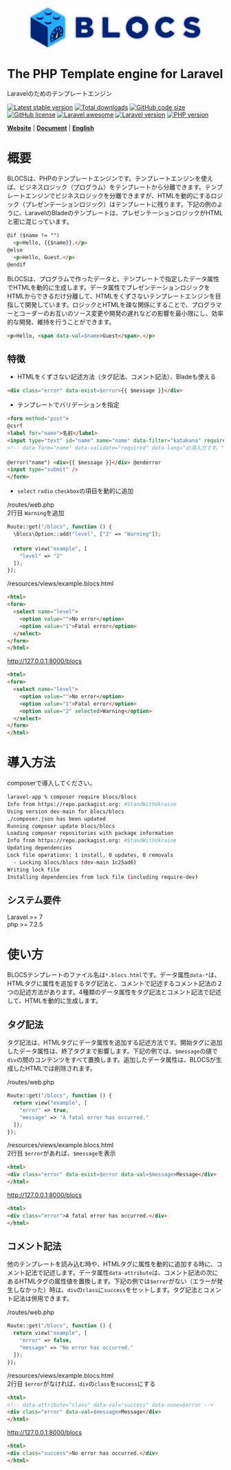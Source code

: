 <div align="center"><img src="logo.svg" width="400" /></div>

# The PHP Template engine for Laravel
Laravelのためのテンプレートエンジン

[![Latest stable version](https://img.shields.io/packagist/v/blocs/blocs)](https://packagist.org/packages/blocs/blocs)
[![Total downloads](https://img.shields.io/packagist/dt/blocs/blocs)](https://packagist.org/packages/blocs/blocs)
[![GitHub code size](https://img.shields.io/github/languages/code-size/blocs/blocs)](https://github.com/blocs/blocs)
[![GitHub license](https://img.shields.io/github/license/blocs/blocs)](https://github.com/blocs/blocs)
[![Laravel awesome](https://img.shields.io/badge/Awesome-Laravel-green)](https://github.com/blocs/blocs)
[![Laravel version](https://img.shields.io/badge/laravel-%3E%3D7-green)](https://github.com/blocs/blocs)
[![PHP version](https://img.shields.io/badge/php-%3E%3D7.2.5-blue)](https://github.com/blocs/blocs)

[**Website**](https://blocs.jp/)
| [**Document**](https://blocs.jp/reference/)
| [**English**](https://blocs.jp/en/readme.html)

# 概要
BLOCSは、PHPのテンプレートエンジンです。テンプレートエンジンを使えば、ビジネスロジック（プログラム）をテンプレートから分離できます。テンプレートエンジンでビジネスロジックを分離できますが、HTMLを動的にするロジック（プレゼンテーションロジック）はテンプレートに残ります。下記の例のように、LaravelのBladeのテンプレートは、プレゼンテーションロジックがHTMLと密に混じっています。

```html
@if ($name != "")
  <p>Hello, {{$name}}.</p>
@else
  <p>Hello, Guest.</p>
@endif
```

BLOCSは、プログラムで作ったデータと、テンプレートで指定したデータ属性でHTMLを動的に生成します。データ属性でプレゼンテーションロジックをHTMLからできるだけ分離して、HTMLをくずさないテンプレートエンジンを目指して開発しています。ロジックとHTMLを疎な関係にすることで、プログラマーとコーダーのお互いのソース変更や開発の遅れなどの影響を最小限にし、効率的な開発、維持を行うことができます。

```html
<p>Hello, <span data-val=$name>Guest</span>.</p>
```

## 特徴
- HTMLをくずさない記述方法（タグ記法、コメント記法）、Bladeも使える

```html
<div class="error" data-exist=$error>{{ $message }}</div>
```

- テンプレートでバリデーションを指定

```html
<form method="post">
@csrf
<label for="name">名前</label>
<input type="text" id="name" name="name" data-filter="katakana" required />
<!-- data-form="name" data-validate="required" data-lang="必須入力です。" -->

@error("name") <div>{{ $message }}</div> @enderror
<input type="submit" />
</form>
```

- `select` `radio` `checkbox`の項目を動的に追加

/routes/web.php  
2行目 `Warning`を追加
```php
Route::get("/blocs", function () {
  \Blocs\Option::add("level", ["2" => "Warning"]);

  return view("example", [
    "level" => "2"
  ]);
});
```

/resources/views/example.blocs.html
```html
<html>
<form>
  <select name="level">
    <option value="">No error</option>
    <option value="1">Fatal error</option>
  </select>
</form>
</html>
```

http://127.0.0.1:8000/blocs
```html
<html>
<form>
  <select name="level">
    <option value="">No error</option>
    <option value="1">Fatal error</option>
    <option value="2" selected>Warning</option>
  </select>
</form>
</html>
```

# 導入方法
composerで導入してください。

```sh
laravel-app % composer require blocs/blocs    
Info from https://repo.packagist.org: #StandWithUkraine
Using version dev-main for blocs/blocs
./composer.json has been updated
Running composer update blocs/blocs
Loading composer repositories with package information
Info from https://repo.packagist.org: #StandWithUkraine
Updating dependencies
Lock file operations: 1 install, 0 updates, 0 removals
  - Locking blocs/blocs (dev-main 1c25ad6)
Writing lock file
Installing dependencies from lock file (including require-dev)
```

## システム要件
Laravel >= 7  
php >= 7.2.5

# 使い方
BLOCSテンプレートのファイル名は`*.blocs.html`です。データ属性`data-*`は、HTMLタグに属性を追加するタグ記法と、コメントで記述するコメント記法の２つの記述方法があります。4種類のデータ属性をタグ記法とコメント記法で記述して、HTMLを動的に生成します。

## タグ記法
タグ記法は、HTMLタグにデータ属性を追加する記述方法です。開始タグに追加したデータ属性は、終了タグまで影響します。下記の例では、`$message`の値で`div`の間のコンテンツをすべて置換します。追加したデータ属性は、BLOCSが生成したHTMLでは削除されます。

/routes/web.php
```php
Route::get("/blocs", function () {
  return view("example", [
    "error" => true,
    "message" => "A fatal error has occurred."
  ]);
});
```

/resources/views/example.blocs.html  
2行目 `$error`があれば、`$message`を表示
```html
<html>
<div class="error" data-exist=$error data-val=$message>Message</div>
</html>
```

http://127.0.0.1:8000/blocs
```html
<html>
<div class="error">A fatal error has occurred.</div>
</html>
```

## コメント記法
他のテンプレートを読み込む時や、HTMLタグに属性を動的に追加する時に、コメント記法で記述します。データ属性`data-attribute`は、コメント記法の次にあるHTMLタグの属性値を置換します。下記の例では`$error`がない（エラーが発生しなかった）時は、`div`の`class`に`success`をセットします。タグ記法とコメント記法は併用できます。

/routes/web.php
```php
Route::get("/blocs", function () {
  return view("example", [
    "error" => false,
    "message" => "No error has occurred."
  ]);
});
```

/resources/views/example.blocs.html  
2行目 `$error`がなければ、`div`の`class`を`success`にする
```html
<html>
<!-- data-attribute="class" data-val="success" data-none=$error -->
<div class="error" data-val=$message>Message</div>
</html>
```

http://127.0.0.1:8000/blocs
```html
<html>
<div class="success">No error has occurred.</div>
</html>
```
